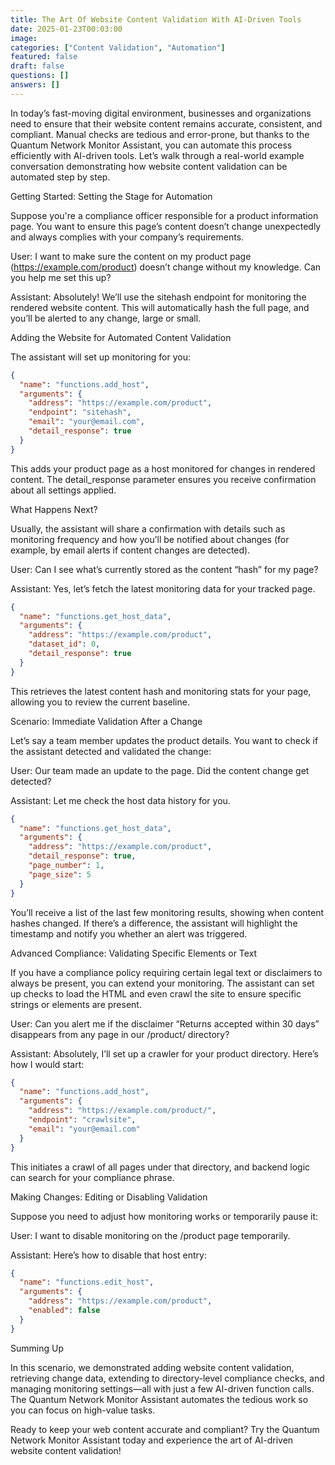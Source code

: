 ```yaml
---
title: The Art Of Website Content Validation With AI-Driven Tools
date: 2025-01-23T00:03:00
image: 
categories: ["Content Validation", "Automation"]
featured: false
draft: false
questions: []
answers: []
---
```

In today’s fast-moving digital environment, businesses and organizations need to ensure that their website content remains accurate, consistent, and compliant. Manual checks are tedious and error-prone, but thanks to the Quantum Network Monitor Assistant, you can automate this process efficiently with AI-driven tools. Let’s walk through a real-world example conversation demonstrating how website content validation can be automated step by step.

Getting Started: Setting the Stage for Automation

Suppose you're a compliance officer responsible for a product information page. You want to ensure this page’s content doesn’t change unexpectedly and always complies with your company’s requirements.

User: I want to make sure the content on my product page (https://example.com/product) doesn’t change without my knowledge. Can you help me set this up?

Assistant: Absolutely! We’ll use the sitehash endpoint for monitoring the rendered website content. This will automatically hash the full page, and you’ll be alerted to any change, large or small.

Adding the Website for Automated Content Validation

The assistant will set up monitoring for you:

```json
{
  "name": "functions.add_host",
  "arguments": {
    "address": "https://example.com/product",
    "endpoint": "sitehash",
    "email": "your@email.com",
    "detail_response": true
  }
}
```

This adds your product page as a host monitored for changes in rendered content. The detail_response parameter ensures you receive confirmation about all settings applied.

What Happens Next?

Usually, the assistant will share a confirmation with details such as monitoring frequency and how you’ll be notified about changes (for example, by email alerts if content changes are detected).

User: Can I see what’s currently stored as the content “hash” for my page?

Assistant: Yes, let’s fetch the latest monitoring data for your tracked page.

```json
{
  "name": "functions.get_host_data",
  "arguments": {
    "address": "https://example.com/product",
    "dataset_id": 0,
    "detail_response": true
  }
}
```

This retrieves the latest content hash and monitoring stats for your page, allowing you to review the current baseline.

Scenario: Immediate Validation After a Change

Let’s say a team member updates the product details. You want to check if the assistant detected and validated the change:

User: Our team made an update to the page. Did the content change get detected?

Assistant: Let me check the host data history for you.

```json
{
  "name": "functions.get_host_data",
  "arguments": {
    "address": "https://example.com/product",
    "detail_response": true,
    "page_number": 1,
    "page_size": 5
  }
}
```

You’ll receive a list of the last few monitoring results, showing when content hashes changed. If there’s a difference, the assistant will highlight the timestamp and notify you whether an alert was triggered.

Advanced Compliance: Validating Specific Elements or Text

If you have a compliance policy requiring certain legal text or disclaimers to always be present, you can extend your monitoring. The assistant can set up checks to load the HTML and even crawl the site to ensure specific strings or elements are present.

User: Can you alert me if the disclaimer “Returns accepted within 30 days” disappears from any page in our /product/ directory?

Assistant: Absolutely, I’ll set up a crawler for your product directory. Here’s how I would start:

```json
{
  "name": "functions.add_host",
  "arguments": {
    "address": "https://example.com/product/",
    "endpoint": "crawlsite",
    "email": "your@email.com"
  }
}
```

This initiates a crawl of all pages under that directory, and backend logic can search for your compliance phrase.

Making Changes: Editing or Disabling Validation

Suppose you need to adjust how monitoring works or temporarily pause it:

User: I want to disable monitoring on the /product page temporarily.

Assistant: Here’s how to disable that host entry:

```json
{
  "name": "functions.edit_host",
  "arguments": {
    "address": "https://example.com/product",
    "enabled": false
  }
}
```

Summing Up

In this scenario, we demonstrated adding website content validation, retrieving change data, extending to directory-level compliance checks, and managing monitoring settings—all with just a few AI-driven function calls. The Quantum Network Monitor Assistant automates the tedious work so you can focus on high-value tasks.

Ready to keep your web content accurate and compliant? Try the Quantum Network Monitor Assistant today and experience the art of AI-driven website content validation!